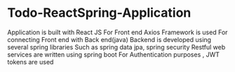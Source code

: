 # Todo-ReactSpring-Application

Application is built with React JS For Front end 
Axios Framework is used For connecting Front end with Back end(java)
Backend is developed using several spring libraries Such as spring data jpa, spring security
Restful web services are written using spring boot
For Authentication purposes , JWT tokens are used
